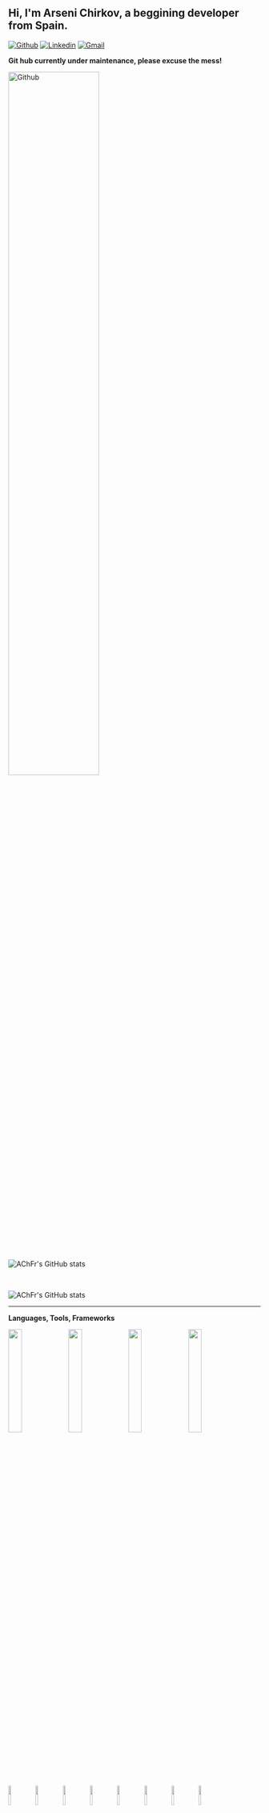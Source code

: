 
## Hi, I'm Arseni Chirkov, a beggining developer from Spain.


[![Github](https://img.shields.io/badge/-Github-000?style=flat&logo=Github&logoColor=white)](https://github.com/AChFr)
[![Linkedin](https://img.shields.io/badge/-LinkedIn-blue?style=flat&logo=Linkedin&logoColor=white)](https://www.linkedin.com/in/arseni-chircov/)
[![Gmail](https://img.shields.io/badge/-Gmail-c14438?style=flat&logo=Gmail&logoColor=white)](mailto:chirkovarseni@gmail.xom)




**Git hub currently under maintenance, please excuse the mess!**

<div>
<img width="60%" alt="Github" src="https://img.freepik.com/free-vector/construction-with-black-yellow-stripes_1017-30755.jpg?t=st=1649213299~exp=1649213899~hmac=362c8ccbeba6418fd75a9f4293f7cfdc4e6ec5b460a54d9576193dbd89673f76&w=2000" />
<div>
  
  <br/>
  
![AChFr's GitHub stats](https://github-readme-stats.vercel.app/api?username=AChFr)
  
 <br/>
  
![AChFr's GitHub stats](https://cheesits456-readme-stats.vercel.app/api/top-langs?username=AChFr&card_width=495)
</div>
</div>
<hr/>

**Languages, Tools, Frameworks** 

<p>
  <code><img width="23%" src="https://www.vectorlogo.zone/logos/mongodb/mongodb-ar21.svg"></code>
  <code><img width="23%" src="https://www.vectorlogo.zone/logos/expressjs/expressjs-ar21.svg"></code>
  <code><img width="23%" src="https://www.vectorlogo.zone/logos/reactjs/reactjs-ar21.svg"></code>
  <code><img width="23%" src="https://www.vectorlogo.zone/logos/nodejs/nodejs-ar21.svg"></code>
</p>

<p>
  <code><img width="10%" src="https://www.vectorlogo.zone/logos/w3_html5/w3_html5-icon.svg"></code>
  <code><img width="10%" src="https://www.vectorlogo.zone/logos/w3_css/w3_css-icon.svg"></code>
  <code><img width="10%" src="https://www.vectorlogo.zone/logos/javascript/javascript-icon.svg"></code>
  <code><img width="10%" src="https://www.vectorlogo.zone/logos/typescriptlang/typescriptlang-icon.svg"></code>
  <code><img width="10%" src="https://www.vectorlogo.zone/logos/github/github-icon.svg"></code>
  <code><img width="10%" src="https://www.vectorlogo.zone/logos/git-scm/git-scm-icon.svg"></code>
  <code><img width="10%" src="https://www.vectorlogo.zone/logos/heroku/heroku-icon.svg"></code>
  <code><img width="10%" src="https://www.vectorlogo.zone/logos/handlebarsjs/handlebarsjs-icon.svg"></code>
</p>
